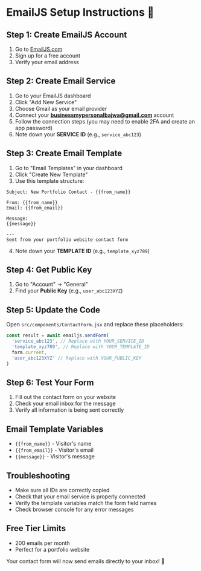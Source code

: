 # EmailJS Setup Instructions 📧

## Step 1: Create EmailJS Account
1. Go to [EmailJS.com](https://www.emailjs.com/)
2. Sign up for a free account
3. Verify your email address

## Step 2: Create Email Service
1. Go to your EmailJS dashboard
2. Click "Add New Service"
3. Choose Gmail as your email provider
4. Connect your **businessmypersonalbajwa@gmail.com** account
5. Follow the connection steps (you may need to enable 2FA and create an app password)
6. Note down your **SERVICE ID** (e.g., `service_abc123`)

## Step 3: Create Email Template
1. Go to "Email Templates" in your dashboard
2. Click "Create New Template"
3. Use this template structure:

```
Subject: New Portfolio Contact - {{from_name}}

From: {{from_name}}
Email: {{from_email}}

Message:
{{message}}

---
Sent from your portfolio website contact form
```

4. Note down your **TEMPLATE ID** (e.g., `template_xyz789`)

## Step 4: Get Public Key
1. Go to "Account" → "General"
2. Find your **Public Key** (e.g., `user_abc123XYZ`)

## Step 5: Update the Code
Open `src/components/ContactForm.jsx` and replace these placeholders:

```javascript
const result = await emailjs.sendForm(
  'service_abc123', // Replace with YOUR_SERVICE_ID
  'template_xyz789', // Replace with YOUR_TEMPLATE_ID
  form.current,
  'user_abc123XYZ' // Replace with YOUR_PUBLIC_KEY
)
```

## Step 6: Test Your Form
1. Fill out the contact form on your website
2. Check your email inbox for the message
3. Verify all information is being sent correctly

## Email Template Variables
- `{{from_name}}` - Visitor's name
- `{{from_email}}` - Visitor's email
- `{{message}}` - Visitor's message

## Troubleshooting
- Make sure all IDs are correctly copied
- Check that your email service is properly connected
- Verify the template variables match the form field names
- Check browser console for any error messages

## Free Tier Limits
- 200 emails per month
- Perfect for a portfolio website

Your contact form will now send emails directly to your inbox! 🚀

